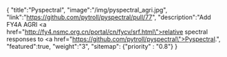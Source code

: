 {
    "title":"Pyspectral",
    "image":"/img/pyspectral_agri.jpg",
    "link":"https://github.com/pytroll/pyspectral/pull/77",
    "description":"Add FY4A AGRI <a href=\"http://fy4.nsmc.org.cn/portal/cn/fycv/srf.html\">relative spectral responses</a> to <a href=\"https://github.com/pytroll/pyspectral\">Pyspectral</a>.",
    "featured":true,
    "weight":"3",
    "sitemap": {"priority" : "0.8"}
}
